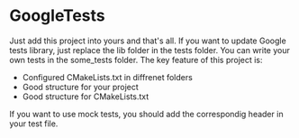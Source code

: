 # GoogleTests
Just add this project into yours and that's all.
If you want to update Google tests library, just replace the lib folder in the tests folder.
You can write your own tests in the some_tests folder.
The key feature of this project is:
- Configured CMakeLists.txt in diffrenet folders
- Good structure for your project
- Good structure for CMakeLists.txt

If you want to use mock tests, you should add the correspondig header in your test file.
